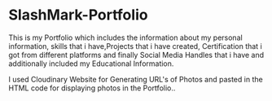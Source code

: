 # SlashMark-Portfolio
This is my Portfolio which includes the information about my personal information, skills that i have,Projects that i have created, Certification that i got from different platforms and finally Social Media Handles that i have and additionally included my Educational Information.

I used Cloudinary Website for Generating URL's of Photos and pasted in the HTML code for displaying photos in the Portfolio..
